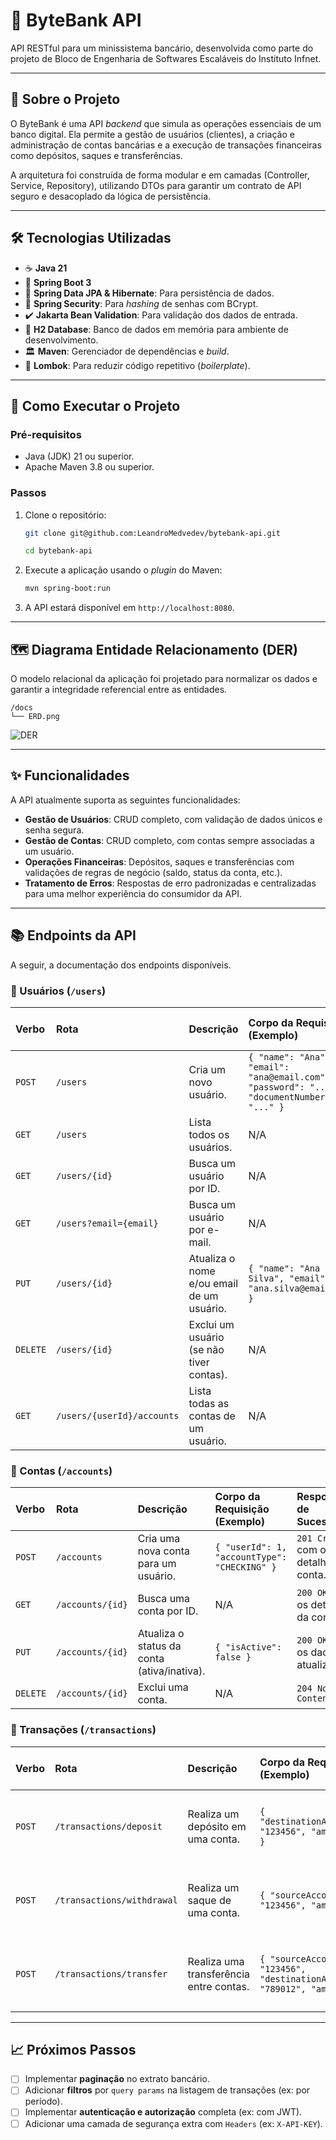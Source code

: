 # 🏦 ByteBank API

API RESTful para um minissistema bancário, desenvolvida como parte do projeto de Bloco de Engenharia de Softwares Escaláveis do Instituto Infnet.

---

## 📖 Sobre o Projeto

O ByteBank é uma API _backend_ que simula as operações essenciais de um banco digital. Ela permite a gestão de usuários (clientes), a criação e administração de contas bancárias e a execução de transações financeiras como depósitos, saques e transferências.

A arquitetura foi construída de forma modular e em camadas (Controller, Service, Repository), utilizando DTOs para garantir um contrato de API seguro e desacoplado da lógica de persistência.

---

## 🛠️ Tecnologias Utilizadas

* ☕ **Java 21**
* 🌱 **Spring Boot 3**
* 💾 **Spring Data JPA & Hibernate**: Para persistência de dados.
* 🔐 **Spring Security**: Para _hashing_ de senhas com BCrypt.
* ✔️ **Jakarta Bean Validation**: Para validação dos dados de entrada.
* 🧪 **H2 Database**: Banco de dados em memória para ambiente de desenvolvimento.
* 🏛️ **Maven**: Gerenciador de dependências e _build_.
* 📄 **Lombok**: Para reduzir código repetitivo (_boilerplate_).

---

## 🚀 Como Executar o Projeto

### Pré-requisitos

* Java (JDK) 21 ou superior.
* Apache Maven 3.8 ou superior.

### Passos

1.  Clone o repositório:
    ```bash
    git clone git@github.com:LeandroMedvedev/bytebank-api.git
    
    cd bytebank-api
    ```
2.  Execute a aplicação usando o _plugin_ do Maven:
    ```bash
    mvn spring-boot:run
    ```
3.  A API estará disponível em `http://localhost:8080`.

---

## 🗺️ Diagrama Entidade Relacionamento (DER)

O modelo relacional da aplicação foi projetado para normalizar os dados e garantir a integridade referencial entre as entidades.

```
/docs
└── ERD.png
```

![DER](/docs/ERD.png)

---

## ✨ Funcionalidades

A API atualmente suporta as seguintes funcionalidades:

* **Gestão de Usuários**: CRUD completo, com validação de dados únicos e senha segura.
* **Gestão de Contas**: CRUD completo, com contas sempre associadas a um usuário.
* **Operações Financeiras**: Depósitos, saques e transferências com validações de regras de negócio (saldo, status da conta, etc.).
* **Tratamento de Erros**: Respostas de erro padronizadas e centralizadas para uma melhor experiência do consumidor da API.

---

## 📚 Endpoints da API

A seguir, a documentação dos endpoints disponíveis.

### 👤 Usuários (`/users`)

| Verbo | Rota | Descrição                                 | Corpo da Requisição (Exemplo) | Resposta de Sucesso |
| :--- | :--- |:------------------------------------------|:---|:---|
| `POST` | `/users` | Cria um novo usuário.                     | `{ "name": "Ana", "email": "ana@email.com", "password": "...", "documentNumber": "..." }` | `201 Created` com os detalhes do usuário. |
| `GET` | `/users` | Lista todos os usuários.                  | N/A | `200 OK` com a lista de usuários. |
| `GET` | `/users/{id}` | Busca um usuário por ID.                  | N/A | `200 OK` com os detalhes do usuário. |
| `GET` | `/users?email={email}` | Busca um usuário por e-mail.              | N/A | `200 OK` com os detalhes do usuário. |
| `PUT` | `/users/{id}` | Atualiza o nome e/ou email de um usuário. | `{ "name": "Ana Silva", "email": "ana.silva@email.com" }` | `200 OK` com os dados atualizados. |
| `DELETE`| `/users/{id}` | Exclui um usuário (se não tiver contas).  | N/A | `204 No Content` |
| `GET` | `/users/{userId}/accounts` | Lista todas as contas de um usuário.      | N/A | `200 OK` com a lista de contas. |

### 🏦 Contas (`/accounts`)

| Verbo | Rota | Descrição | Corpo da Requisição (Exemplo) | Resposta de Sucesso |
| :--- | :--- |:---|:---|:---|
| `POST` | `/accounts` | Cria uma nova conta para um usuário. | `{ "userId": 1, "accountType": "CHECKING" }` | `201 Created` com os detalhes da conta. |
| `GET` | `/accounts/{id}` | Busca uma conta por ID. | N/A | `200 OK` com os detalhes da conta. |
| `PUT` | `/accounts/{id}` | Atualiza o status da conta (ativa/inativa). | `{ "isActive": false }` | `200 OK` com os dados atualizados. |
| `DELETE`| `/accounts/{id}` | Exclui uma conta. | N/A | `204 No Content` |

### 💸 Transações (`/transactions`)

| Verbo | Rota | Descrição | Corpo da Requisição (Exemplo) | Resposta de Sucesso |
| :--- | :--- |:---|:---|:---|
| `POST` | `/transactions/deposit` | Realiza um depósito em uma conta. | `{ "destinationAccountNumber": "123456", "amount": 150.50 }` | `201 Created` com o "recibo" da transação. |
| `POST` | `/transactions/withdrawal` | Realiza um saque de uma conta. | `{ "sourceAccountNumber": "123456", "amount": 50.00 }` | `201 Created` com o "recibo" da transação. |
| `POST` | `/transactions/transfer` | Realiza uma transferência entre contas. | `{ "sourceAccountNumber": "123456", "destinationAccountNumber": "789012", "amount": 25.00 }` | `201 Created` com o "recibo" da transação. |

---

## 📈 Próximos Passos

* [ ] Implementar **paginação** no extrato bancário.
* [ ] Adicionar **filtros** por `query params` na listagem de transações (ex: por período).
* [ ] Implementar **autenticação e autorização** completa (ex: com JWT).
* [ ] Adicionar uma camada de segurança extra com `Headers` (ex: `X-API-KEY`).
